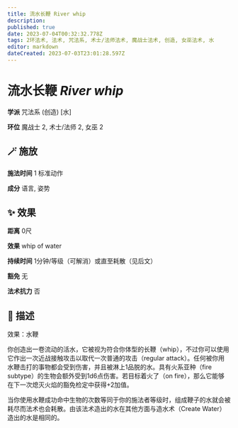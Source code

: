 ```yaml
---
title: 流水长鞭 River whip
description: 
published: true
date: 2023-07-04T00:32:32.778Z
tags: 2环法术, 法术, 咒法系, 术士/法师法术, 魔战士法术, 创造, 女巫法术, 水
editor: markdown
dateCreated: 2023-07-03T23:01:28.597Z
---
```


# **流水长鞭** *River whip*

**学派** 咒法系 (创造) \[水\] 

**环位** 魔战士 2, 术士/法师 2, 女巫 2

## 🪄 施放

**施法时间** 1 标准动作

**成分** 语言, 姿势

## ✨ 效果  

**距离** 0尺 

**效果** whip of water 

**持续时间** 1分钟/等级（可解消）或直至耗散（见后文） 

**豁免** 无

**法术抗力** 否

## 📖 描述

效果：水鞭

你创造出一卷流动的活水，它被视为符合你体型的长鞭（whip），不过你可以使用它作出一次近战接触攻击以取代一次普通的攻击（regular attack）。任何被你用水鞭击打的事物都会受到伤害，并且被淋上1品脱的水。具有火系亚种（fire subtype）的生物会额外受到1d6点伤害。若目标着火了（on fire），那么它能够在下一次熄灭火焰的豁免检定中获得+2加值。

当你使用水鞭成功命中生物的次数等同于你的施法者等级时，组成鞭子的水就会被耗尽而法术也会耗散。由该法术造出的水在其他方面与造水术（Create Water）造出的水是相同的。
    